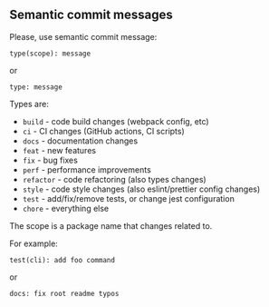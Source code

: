 ## Semantic commit messages

Please, use semantic commit message:

`type(scope): message`

or

`type: message`

Types are:

- `build` - code build changes (webpack config, etc)
- `ci` - CI changes (GitHub actions, CI scripts)
- `docs` - documentation changes
- `feat` - new features
- `fix` - bug fixes
- `perf` - performance improvements
- `refactor` - code refactoring (also types changes)
- `style` - code style changes (also eslint/prettier config changes)
- `test` - add/fix/remove tests, or change jest configuration
- `chore` - everything else

The scope is a package name that changes related to.

For example:

`test(cli): add foo command`

or

`docs: fix root readme typos`
